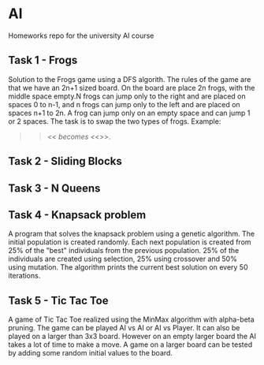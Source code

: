 # AI
Homeworks repo for the university AI course

## Task 1 - Frogs
Solution to the Frogs game using a DFS algorith. The rules of the game are that we have an 2n+1 sized board. On the board are place 2n frogs, with the middle space empty.N frogs can jump only to the right and are placed
on spaces 0 to n-1, and n frogs can jump only to the left and are placed on spaces n+1 to 2n. A frog can jump only on an empty space and can jump 1 or 2 spaces. The task is to swap the two types of frogs. Example:
>>_<< becomes <<_>>.

## Task 2 - Sliding Blocks

## Task 3 - N Queens

## Task 4 - Knapsack problem
A program that solves the knapsack problem using a genetic algorithm. The initial population is created randomly. Each next population is created from 25% of the "best" individuals from the previous population. 25% of the individuals are created using selection, 25% using crossover and 50% using mutation. The algorithm prints the current best solution on every 50 iterations.

## Task 5 - Tic Tac Toe
A game of Tic Tac Toe realized using the MinMax algorithm with alpha-beta pruning. The game can be played AI vs AI or AI vs Player.
It can also be played on a larger than 3x3 board. However on an empty larger board the AI takes a lot of time to make a move.
A game on a larger board can be tested by adding some random initial values to the board.
